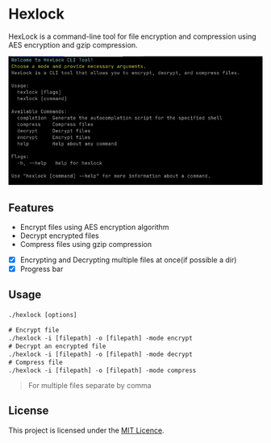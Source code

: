 # Hexlock

HexLock is a command-line tool for file encryption and
compression using AES encryption and gzip compression.

![demo img](https://github.com/Oluwaseun241/hexlock/blob/main/images/demo)

## Features

- Encrypt files using AES encryption algorithm
- Decrypt encrypted files
- Compress files using gzip compression

- [x] Encrypting and Decrypting multiple files at once(if possible a dir)
- [x] Progress bar

## Usage

`./hexlock [options]`

```
# Encrypt file
./hexlock -i [filepath] -o [filepath] -mode encrypt
# Decrypt an encrypted file
./hexlock -i [filepath] -o [filepath] -mode decrypt
# Compress file
./hexlock -i [filepath] -o [filepath] -mode compress

```

> For multiple files separate by comma

## License

This project is licensed under the [MIT Licence](https://github.com/Oluwaseun241/hexlock/blob/cobra/LICENCE).

